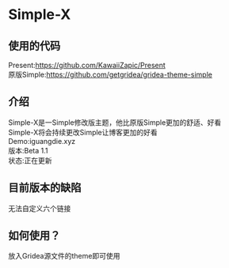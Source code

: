 # Simple-X
## 使用的代码
Present:https://github.com/KawaiiZapic/Present<br>
原版Simple:https://github.com/getgridea/gridea-theme-simple
## 介绍
Simple-X是一Simple修改版主题，他比原版Simple更加的舒适、好看<br>
Simple-X将会持续更改Simple让博客更加的好看<br>
Demo:iguangdie.xyz<br>
版本:Beta 1.1<br>
状态:正在更新
## 目前版本的缺陷
无法自定义六个链接
## 如何使用？
放入Gridea源文件的theme即可使用

